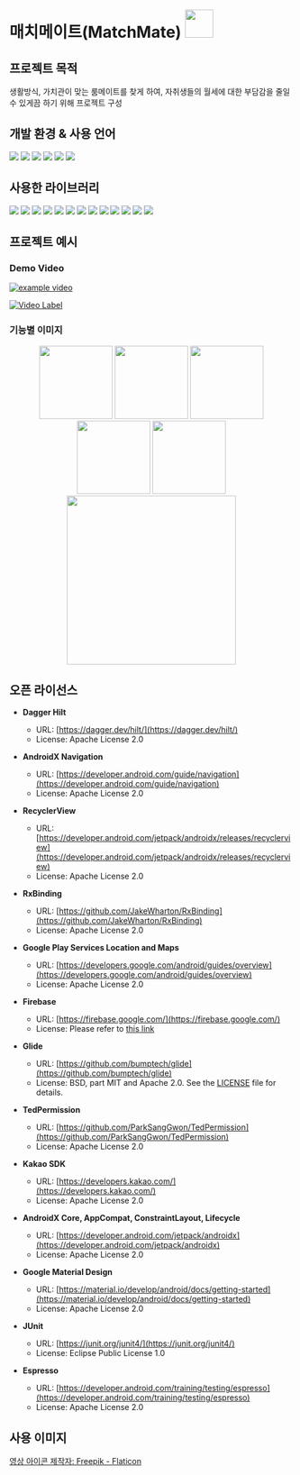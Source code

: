# 매치메이트(MatchMate) <img src="https://github.com/colJY/matchmate/assets/94308690/63150087-fd2c-4528-bf93-92b96293b53e" width="50">

## 프로젝트 목적
생활방식, 가치관이 맞는 룸메이트를 찾게 하여, 자취생들의 월세에 대한 부담감을 줄일 수 있게끔 하기 위해 프로젝트 구성 

## 개발 환경 & 사용 언어

<p align="left">
  <img src="https://img.shields.io/badge/Android Studio-3DDC84?style=flat-square&logo=android-studio&logoColor=white"/>
  <img src="https://img.shields.io/badge/Git-F05032?style=flat-square&logo=git&logoColor=white"/>
  <img src="https://img.shields.io/badge/GitHub-181717?style=flat-square&logo=github&logoColor=white"/>
  <img src="https://img.shields.io/badge/Kotlin-0095D5?&style=flat-square&logo=kotlin&logoColor=white"/>
  <img src="https://img.shields.io/badge/Firebase-FFCA28?style=flat-square&logo=firebase&logoColor=white"/>
  <img src="https://img.shields.io/badge/Figma-F24E1E?style=flat-square&logo=figma&logoColor=white"/>
</p>


## 사용한 라이브러리

<p align="left">
  
  <img src="https://img.shields.io/badge/AndroidX Navigation-3DDC84?style=flat-square&logo=android&logoColor=white"/>
  <img src="https://img.shields.io/badge/RecyclerView-3DDC84?style=flat-square&logo=android&logoColor=white"/>
  <img src="https://img.shields.io/badge/RxBinding-3DDC84?style=flat-square&logo=android&logoColor=white"/>

  <img src="https://img.shields.io/badge/TedPermission-3DDC84?style=flat-square&logo=android&logoColor=white"/>

 
  <img src="https://img.shields.io/badge/Google Material Design-3DDC84?style=flat-square&logo=material-design&logoColor=white"/>
   <img src="https://img.shields.io/badge/OkHttp-3DDC84?style=flat-square&logo=android&logoColor=white"/>
  <img src="https://img.shields.io/badge/Retrofit-3DDC84?style=flat-square&logo=android&logoColor=white"/>
  <img src="https://img.shields.io/badge/Kotlin Coroutine-3DDC84?style=flat-square&logo=android&logoColor=white"/>
  <img src="https://img.shields.io/badge/LiveData-3DDC84?style=flat-square&logo=android&logoColor=white"/>
  <img src="https://img.shields.io/badge/StateFlow-3DDC84?style=flat-square&logo=android&logoColor=white"/>
  <img src="https://img.shields.io/badge/Dagger Hilt-FFCA28?style=flat-square&logo=dagger&logoColor=white"/>
    <img src="https://img.shields.io/badge/Kakao SDK-FFEB3B?style=flat-square&logo=kakao&logoColor=black"/>
      <img src="https://img.shields.io/badge/Glide-FFCA28?style=flat-square&logo=glide&logoColor=white"/>
 
</p>

## 프로젝트 예시


### Demo Video
[![example video](https://github.com/colJY/matchmate/assets/94308690/e63ee94b-fe37-4ef3-9e37-94fc46c888bf)](https://github.com/colJY/matchmate/assets/94308690/e63ee94b-fe37-4ef3-9e37-94fc46c888bf)

[![Video Label](http://img.youtube.com/vi/RKIn_7T37b0/0.jpg)](https://www.youtube.com/watch?v=RKIn_7T37b0&ab_channel=%EC%9D%B4%EC%A2%85%EC%9C%A4)


### 기능별 이미지
<p align="center">
  <img src="https://github.com/colJY/matchmate/assets/94308690/99d82860-3304-46e9-b91a-bf4e3b305ccf" width="130">
  
  
  <img src="https://github.com/colJY/matchmate/assets/94308690/05bc92e8-3215-4ebd-ac66-6eaf29836583" width="130">
  <img src="https://github.com/colJY/matchmate/assets/94308690/6ffdab56-a967-4a4f-b45c-1d14fdd3f076" width="130">
  <img src="https://github.com/colJY/matchmate/assets/94308690/e09521b7-3966-40b5-b7d3-c4f3a33bcd3d" width="130">
  <img src="https://github.com/colJY/matchmate/assets/94308690/6694a778-808e-4161-9009-a6274024543f" width="130">
  <img src="https://github.com/colJY/matchmate/assets/94308690/491d8e20-e0d5-425e-ab48-e9ef2436757e" width="300">


## 오픈 라이선스

- **Dagger Hilt**
  - URL: [https://dagger.dev/hilt/](https://dagger.dev/hilt/)
  - License: Apache License 2.0

- **AndroidX Navigation**
  - URL: [https://developer.android.com/guide/navigation](https://developer.android.com/guide/navigation)
  - License: Apache License 2.0

- **RecyclerView**
  - URL: [https://developer.android.com/jetpack/androidx/releases/recyclerview](https://developer.android.com/jetpack/androidx/releases/recyclerview)
  - License: Apache License 2.0

- **RxBinding**
  - URL: [https://github.com/JakeWharton/RxBinding](https://github.com/JakeWharton/RxBinding)
  - License: Apache License 2.0

- **Google Play Services Location and Maps**
  - URL: [https://developers.google.com/android/guides/overview](https://developers.google.com/android/guides/overview)
  - License: Apache License 2.0

- **Firebase**
  - URL: [https://firebase.google.com/](https://firebase.google.com/)
  - License: Please refer to [this link](https://firebase.google.com/terms)

- **Glide**
  - URL: [https://github.com/bumptech/glide](https://github.com/bumptech/glide)
  - License: BSD, part MIT and Apache 2.0. See the [LICENSE](https://github.com/bumptech/glide/blob/master/LICENSE) file for details.

- **TedPermission**
  - URL: [https://github.com/ParkSangGwon/TedPermission](https://github.com/ParkSangGwon/TedPermission)
  - License: Apache License 2.0

- **Kakao SDK**
  - URL: [https://developers.kakao.com/](https://developers.kakao.com/)
  - License: Apache License 2.0

- **AndroidX Core, AppCompat, ConstraintLayout, Lifecycle**
  - URL: [https://developer.android.com/jetpack/androidx](https://developer.android.com/jetpack/androidx)
  - License: Apache License 2.0

- **Google Material Design**
  - URL: [https://material.io/develop/android/docs/getting-started](https://material.io/develop/android/docs/getting-started)
  - License: Apache License 2.0

- **JUnit**
  - URL: [https://junit.org/junit4/](https://junit.org/junit4/)
  - License: Eclipse Public License 1.0

- **Espresso**
  - URL: [https://developer.android.com/training/testing/espresso](https://developer.android.com/training/testing/espresso)
  - License: Apache License 2.0

## 사용 이미지
<a href="https://www.flaticon.com/kr/free-icons/" title="영상 아이콘">영상 아이콘  제작자: Freepik - Flaticon</a>
